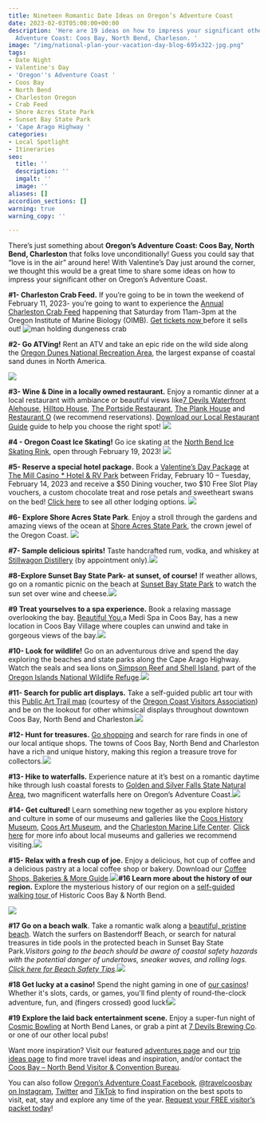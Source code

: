 ```yaml
---
title: Nineteen Romantic Date Ideas on Oregon’s Adventure Coast
date: 2023-02-03T05:00:00+00:00
description: 'Here are 19 ideas on how to impress your significant other on Oregon’s
  Adventure Coast: Coos Bay, North Bend, Charleson. '
image: "/img/national-plan-your-vacation-day-blog-695x322-jpg.png"
tags:
- Date Night
- Valentine's Day
- 'Oregon''s Adventure Coast '
- Coos Bay
- North Bend
- Charleston Oregon
- Crab Feed
- Shore Acres State Park
- Sunset Bay State Park
- 'Cape Arago Highway '
categories:
- Local Spotlight
- Itineraries
seo:
  title: ''
  description: ''
  imgalt: ''
  image: ''
aliases: []
accordion_sections: []
warning: true
warning_copy: ''

---
```

There’s just something about **Oregon’s Adventure Coast: Coos Bay, North Bend, Charleston** that folks love unconditionally! Guess you could say that “love is in the air” around here! With Valentine’s Day just around the corner, we thought this would be a great time to share some ideas on how to impress your significant other on Oregon’s Adventure Coast.

**#1- Charleston Crab Feed.** If you’re going to be in town the weekend of February 11, 2023- you’re going to want to experience the [Annual Charleston Crab Feed](https://www.oregonsadventurecoast.com/event/annual-charleston-crab-feed/) happening that Saturday from 11am-3pm at the Oregon Institute of Marine Biology (OIMB). [Get tickets now ](https://www.eventbrite.com/e/38th-annual-charleston-crab-feed-tickets-489128946847)before it sells out!
![man holding dungeness crab ](/img/_crab-feed-oregon-coast-blog-695x322-jpg.jpg)

**#2- Go ATVing!** Rent an ATV and take an epic ride on the wild side along the [Oregon Dunes National Recreation Area](https://www.stateparks.com/oregon_dunes.html), the largest expanse of coastal sand dunes in North America.

![](/img/oregon-dunes-atv-ova-blog-695x322-1.jpg)

**#3- Wine & Dine in a locally owned restaurant.** Enjoy a romantic dinner at a local restaurant with ambiance or beautiful views like[7 Devils Waterfront Alehouse](https://7devilsbrewery.com/waterfront-ale-house/), [Hilltop House](https://hilltophouserestaurant.com/), [The Portside Restaurant](https://www.facebook.com/PortsideRestaurant/), [The Plank House](https://www.kokwelresorts.com/coos-bay/) and [Restaurant O](http://restauranto.us/) (we recommend reservations). [Download our Local Restaurant Guide](https://www.oregonsadventurecoast.com/img/Restaurants-BOOKLET.pdf) guide to help you choose the right spot!
![](/img/oregon-coast-date-ideas-blog-695x322-jpg.png)

**#4 - Oregon Coast Ice Skating!** Go ice skating at the [North Bend Ice Skating Rink](https://www.facebook.com/NorthBendIceSkatingRink), open through February 19, 2023!
![](/img/ice-skating-oregon-coast-695x322-jpg.jpg)

**#5- Reserve a special hotel package.** Book a [Valentine’s Day Package](https://www.kokwelresorts.com/coos-bay/) at [The Mill Casino * Hotel & RV Park](https://www.kokwelresorts.com/coos-bay/) between Friday, February 10 – Tuesday, February 14, 2023 and receive a $50 Dining voucher, two $10 Free Slot Play vouchers, a custom chocolate treat and rose petals and sweetheart swans on the bed! [Click here](https://www.oregonsadventurecoast.com/lodging/) to see all other lodging options.
![](/img/_mill-casino-valentines-blog-695x322-jpg.jpg)

**#6- Explore Shore Acres State Park**. Enjoy a stroll through the gardens and amazing views of the ocean at [Shore Acres State Park](https://oregonstateparks.org/index.cfm?do=parkPage.dsp_parkPage&parkId=68), the crown jewel of the Oregon Coast.
![](/img/shore-acres-blog-695x322-jpg.jpg)

**#7- Sample delicious spirits!** Taste handcrafted rum, vodka, and whiskey at [Stillwagon Distillery](http://stillwagondistillery.com/) (by appointment only).![](/img/whiskey-tasting-distillery-blog-695x322-jpg.jpg)

**#8-Explore Sunset Bay State Park- at sunset, of course!** If weather allows, go on a romantic picnic on the beach at [Sunset Bay State Park](https://www.oregonsadventurecoast.com/state-parks-and-national-lands/) to watch the sun set over wine and cheese.![](/img/earth-day-sunset-beach-blog-695x322-jpg.jpg)

**#9 Treat yourselves to a spa experience.** Book a relaxing massage overlooking the bay.  [Beautiful You](https://www.beautifulyou-pnw.com/),a Medi Spa in Coos Bay, has a new location in Coos Bay Village where couples can unwind and take in gorgeous views of the bay.![](/img/spa-coos-bay-blog-695x322-jpg.jpg)

**#10- Look for wildlife!** Go on an adventurous drive and spend the day exploring the beaches and state parks along the Cape Arago Highway. Watch the seals and sea lions on[ Simpson Reef and Shell Island](https://www.shareoregon.com/things-to-do/en/listings/126105-simpson-reef-and-shell-island-oregon-islands-nwr), part of the[ Oregon Islands National Wildlife Refuge](https://www.fws.gov/refuge/oregon_islands/).![](/img/shell-island-wildlife-oregon-coast-blog-695x322-jpg.jpg)

**#11- Search for public art displays.** Take a self-guided public art tour with this [Public Art Trail map](https://visittheoregoncoast.com/oregon-coast-public-art-trail/) (courtesy of the [Oregon Coast Visitors Association](https://visittheoregoncoast.com/)) and be on the lookout for other whimsical displays throughout downtown Coos Bay, North Bend and Charleston.![](/img/washed-ashore-art-coos-bay-blog-695x322-jpg.jpg)

**#12- Hunt for treasures.**  [Go shopping](https://www.oregonsadventurecoast.com/shopping/) and search for rare finds in one of our local antique shops. The towns of Coos Bay, North Bend and Charleston have a rich and unique history, making this region a treasure trove for collectors.![](/img/shopping-blog-695x322-jpg.jpg)

**#13- Hike to waterfalls.** Experience nature at it’s best on a romantic daytime hike through lush coastal forests to [Golden and Silver Falls State Natural Area](https://www.oregonsadventurecoast.com/blog/2016-02-05-adventure-spotlight-golden-and-silver-falls/), two magnificent waterfalls here on Oregon’s Adventure Coast.![](/img/golden-silver-falls-695x322-jpg.jpg)

**#14- Get cultured!** Learn something new together as you explore history and culture in some of our museums and galleries like the [Coos History Museum](https://www.oregonsadventurecoast.com/blog/oregon-s-adventure-coast-spotlight-coos-history-museum/), [Coos Art Museum](https://www.coosart.org/), and the [Charleston Marine Life Center](http://www.charlestonmarinelifecenter.com/). [Click here](https://oregonsadventurecoast.com/art-history-culture/) for more info about local museums and galleries we recommend visiting.![](/img/coos-history-museum-blog-695x322-jpg.png)

**#15- Relax with a fresh cup of joe.** Enjoy a delicious, hot cup of coffee and a delicious pastry at a local coffee shop or bakery. Download our [Coffee Shops, Bakeries & More Guide](https://www.oregonsadventurecoast.com/img/coffeeshops-bakery.pdf).![](/img/coffee-oregon-coast-695x322-jpg.jpg)**#16 Learn more about the history of our region.** Explore the mysterious history of our region on a [self-guided walking tour ](https://www.oregonsadventurecoast.com/blog/trip-idea-a-walking-tour-of-historic-coos-bay-north-bend/)of Historic Coos Bay & North Bend.

![](/img/coos-bay-road-trip-checklist-blog-695x322-jpg.png)

**#17 Go on a beach walk**. Take a romantic walk along a [beautiful, pristine beach](https://www.oregonsadventurecoast.com/undeveloped-beaches/). Watch the surfers on Bastendorff Beach, or search for natural treasures in tide pools in the protected beach in Sunset Bay State Park._Visitors going to the beach should be aware of coastal safety hazards with the potential danger of undertows, sneaker waves, and rolling logs._ [_Click here for Beach Safety Tips_](https://oregonsadventurecoast.com/blog/eight-ways-to-stay-safe-on-the-beaches-along-the-oregon-coast/)_._![](/img/_romantic-ideas-oregon-coast-blog-695x322-jpg.png)

**#18 Get lucky at a casino!** Spend the night gaming in one of [our casinos](https://oregonsadventurecoast.netlify.app/blog/try-your-luck-on-oregon-s-adventure-coast/)! Whether it's slots, cards, or games, you'll find plenty of round-the-clock adventure, fun, and (fingers crossed) good luck!![](/img/casino-date-oregon-coast-695x322-jpg.jpg)

**#19 Explore the laid back entertainment scene.** Enjoy a super-fun night of [Cosmic Bowling](https://northbendlanes.com/Bowling/Cosmic-Bowling) at North Bend Lanes, or grab a pint at [7 Devils Brewing Co](https://www.7devilsbrewery.com). or one of our other local pubs!

Want more inspiration? Visit our featured [adventures page](https://www.oregonsadventurecoast.com/adventures) and our [trip ideas page](https://www.oregonsadventurecoast.com/tripideas) to find more travel ideas and inspiration, and/or contact the [Coos Bay – North Bend Visitor & Convention Bureau](https://www.oregonsadventurecoast.com/contact/).

You can also follow [Oregon’s Adventure Coast Facebook](https://www.facebook.com/OregonsAdventureCoast/), [@travelcoosbay on Instagram](https://www.instagram.com/travelcoosbay/), [Twitter](https://twitter.com/travelcoosbay?lang=en) and [TikTok](https://www.tiktok.com/@oregonsadventurecoast?lang=en) to find inspiration on the best spots to visit, eat, stay and explore any time of the year. [Request your FREE visitor’s packet today](https://www.oregonsadventurecoast.com/contact/#contactform)!